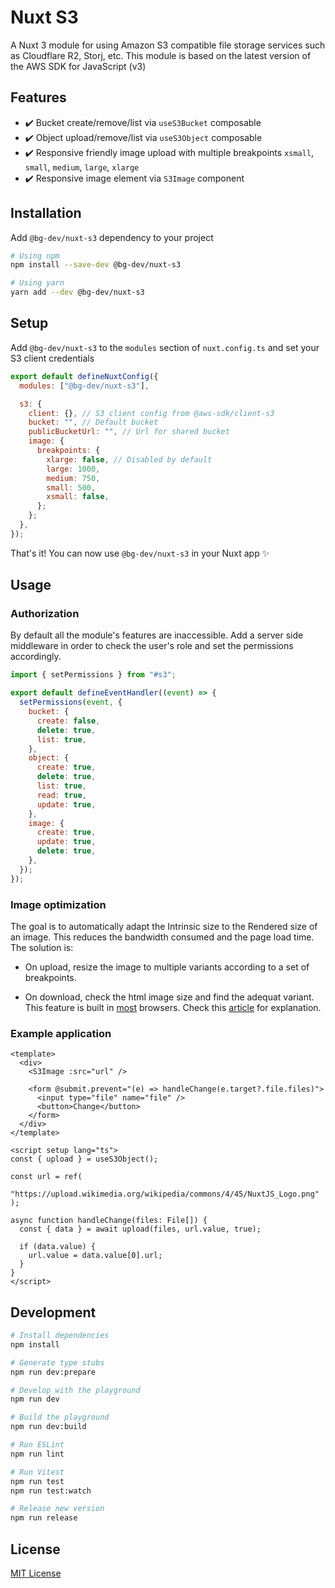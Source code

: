 # Nuxt S3

A Nuxt 3 module for using Amazon S3 compatible file storage services such as Cloudflare R2, Storj, etc. This module is based on the latest version of the AWS SDK for JavaScript (v3)

## Features

- ✔️ Bucket create/remove/list via `useS3Bucket` composable
- ✔️ Object upload/remove/list via `useS3Object` composable
- ✔️ Responsive friendly image upload with multiple breakpoints `xsmall`, `small`, `medium`, `large`, `xlarge`
- ✔️ Responsive image element via `S3Image` component

## Installation

Add `@bg-dev/nuxt-s3` dependency to your project

```bash
# Using npm
npm install --save-dev @bg-dev/nuxt-s3

# Using yarn
yarn add --dev @bg-dev/nuxt-s3
```

## Setup

Add `@bg-dev/nuxt-s3` to the `modules` section of `nuxt.config.ts` and set your S3 client credentials

```js
export default defineNuxtConfig({
  modules: ["@bg-dev/nuxt-s3"],

  s3: {
    client: {}, // S3 client config from @aws-sdk/client-s3
    bucket: "", // Default bucket
    publicBucketUrl: "", // Url for shared bucket
    image: {
      breakpoints: {
        xlarge: false, // Disabled by default
        large: 1000,
        medium: 750,
        small: 500,
        xsmall: false,
      };
    };
  },
});
```

That's it! You can now use `@bg-dev/nuxt-s3` in your Nuxt app ✨

## Usage

### Authorization

By default all the module's features are inaccessible. Add a server side middleware in order to check the user's role and set the permissions accordingly.

```javascript
import { setPermissions } from "#s3";

export default defineEventHandler((event) => {
  setPermissions(event, {
    bucket: {
      create: false,
      delete: true,
      list: true,
    },
    object: {
      create: true,
      delete: true,
      list: true,
      read: true,
      update: true,
    },
    image: {
      create: true,
      update: true,
      delete: true,
    },
  });
});
```

### Image optimization

The goal is to automatically adapt the Intrinsic size to the Rendered size of an image. This reduces the bandwidth consumed and the page load time. The solution is:

- On upload, resize the image to multiple variants according to a set of breakpoints.

- On download, check the html image size and find the adequat variant. This feature is built in [most](https://caniuse.com/srcset) browsers. Check this [article](https://medium.com/@woutervanderzee/responsive-images-with-srcset-and-sizes-fc434845e948) for explanation.

### Example application

```vue
<template>
  <div>
    <S3Image :src="url" />

    <form @submit.prevent="(e) => handleChange(e.target?.file.files)">
      <input type="file" name="file" />
      <button>Change</button>
    </form>
  </div>
</template>

<script setup lang="ts">
const { upload } = useS3Object();

const url = ref(
  "https://upload.wikimedia.org/wikipedia/commons/4/45/NuxtJS_Logo.png"
);

async function handleChange(files: File[]) {
  const { data } = await upload(files, url.value, true);

  if (data.value) {
    url.value = data.value[0].url;
  }
}
</script>
```

## Development

```bash
# Install dependencies
npm install

# Generate type stubs
npm run dev:prepare

# Develop with the playground
npm run dev

# Build the playground
npm run dev:build

# Run ESLint
npm run lint

# Run Vitest
npm run test
npm run test:watch

# Release new version
npm run release
```

## License

[MIT License](./LICENSE)
